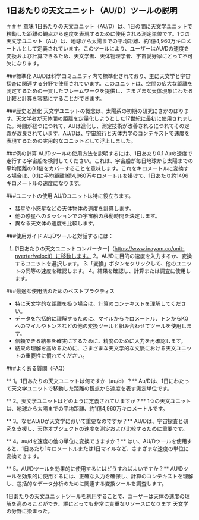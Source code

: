 ## 1日あたりの天文ユニット（AU/D）ツールの説明

＃＃＃ 意味
1日あたりの天文ユニット（AU/D）は、1日の間に天文学ユニットで移動した距離の観点から速度を表現するために使用される測定単位です。1つの天文学ユニット（AU）は、地球から太陽までの平均距離、約1億4,960万キロメートルとして定義されています。このツールにより、ユーザーはAU/Dの速度を変換および計算できるため、天文学者、天体物理学者、宇宙愛好家にとって不可欠になります。

###標準化
AU/Dは科学コミュニティ内で標準化されており、主に天文学と宇宙探査に関連する分野で使用されています。このユニットは、空間の広大な距離を測定するための一貫したフレームワークを提供し、さまざまな天体現象にわたる比較と計算を容易にすることができます。

###歴史と進化
天文学ユニットの概念は、太陽系の初期の研究にさかのぼります。天文学者が天体間の距離を定量化しようとした17世紀に最初に使用されました。時間が経つにつれて、AUは進化し、測定技術が改善されるにつれてその定義が改良されています。AU/Dは、宇宙旅行と天体力学のコンテキストで速度を表現するための実用的なユニットとして浮上しました。

###例の計算
AU/Dツールの使用方法を説明するには、1日あたり0.1 Auの速度で走行する宇宙船を検討してください。これは、宇宙船が毎日地球から太陽までの平均距離の0.1倍をカバーすることを意味します。これをキロメートルに変換する場合は、0.1に平均距離1億4,960万キロメートルを掛けて、1日あたり約1496キロメートルの速度になります。

###ユニットの使用
AU/Dユニットは特に役立ちます。
- 彗星や小惑星などの天体物体の速度を計算します。
- 他の惑星へのミッションでの宇宙船の移動時間を決定します。
- 異なる天文体の速度を比較します。

###使用ガイド
AU/Dツールと対話するには：
1. [1日あたりの天文ユニットコンバーター]（https://www.inayam.co/unit-nverter/velocit）に移動します。
2。AU/Dに目的の速度を入力するか、変換するユニットを選択します。
3.「変換」ボタンをクリックして、他のユニットの同等の速度を確認します。
4。結果を確認し、計算または調査に使用します。

###最適な使用法のためのベストプラクティス
- 特に天文学的な距離を扱う場合は、計算のコンテキストを理解してください。
- データを包括的に理解するために、マイルからキロメートル、トンからKGへのマイルやトンネなどの他の変換ツールと組み合わせてツールを使用します。
- 信頼できる結果を確実にするために、精度のために入力を再確認します。
- 結果の理解を高めるために、さまざまな天文学的な文脈における天文ユニットの重要性に慣れてください。

###よくある質問（FAQ）

** 1。1日あたりの天文ユニットは何ですか（au/d）？**
Au/Dは、1日にわたって天文学ユニットで移動した距離の観点から速度を表す測定単位です。

** 2。天文学ユニットはどのように定義されていますか？**
1つの天文ユニットは、地球から太陽までの平均距離、約1億4,960万キロメートルです。

** 3。なぜAU/Dが天文学において重要なのですか？**
AU/Dは、宇宙探査と研究を支援し、天体オブジェクトの速度を測定および比較するために重要です。

** 4。au/dを速度の他の単位に変換できますか？**
はい、AU/Dツールを使用すると、1日あたり1キロメートルまたは1日マイルなど、さまざまな速度の単位に変換できます。

** 5。AU/Dツールを効果的に使用するにはどうすればよいですか？**
AU/Dツールを効果的に使用するには、正確な入力を確保し、計算のコンテキストを理解し、包括的なデータ分析のために関連する変換ツールを調査します。

1日あたりの天文ユニットツールを利用することで、ユーザーは天体の速度の理解を高めることができ、誰にとっても非常に貴重なリソースになります 天文学の分野に染まった。